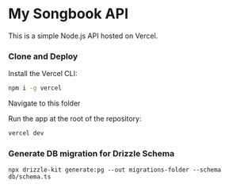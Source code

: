 # My Songbook API
This is a simple Node.js API hosted on Vercel.

### Clone and Deploy
Install the Vercel CLI:

```bash
npm i -g vercel
```

Navigate to this folder

Run the app at the root of the repository:

```bash
vercel dev
```

### Generate DB migration for Drizzle Schema
```
npx drizzle-kit generate:pg --out migrations-folder --schema db/schema.ts   
```
